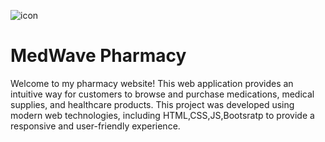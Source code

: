 ![icon](https://user-images.githubusercontent.com/71538839/234200502-b4e6f8f6-a5c4-44cd-b210-b51a40106cbd.png) 

# MedWave Pharmacy

Welcome to my pharmacy website! This web application provides an intuitive way for customers to browse and purchase medications, medical supplies, and healthcare products. This project was developed using modern web technologies, including HTML,CSS,JS,Bootsratp to provide a responsive and user-friendly experience.


